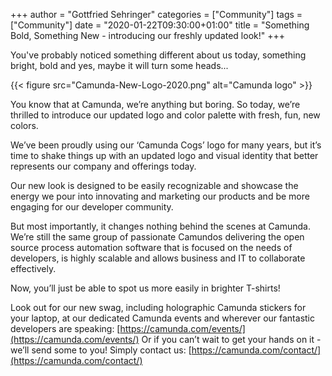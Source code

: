 +++
author = "Gottfried Sehringer"
categories = ["Community"]
tags = ["Community"]
date = "2020-01-22T09:30:00+01:00"
title = "Something Bold, Something New - introducing our freshly updated look!"
+++

You've probably noticed something different about us today, something bright, bold and yes, maybe it will turn some heads...

{{< figure src="Camunda-New-Logo-2020.png" alt="Camunda logo" >}}

You know that at Camunda, we’re anything but boring. So today, we’re thrilled to introduce our updated logo and color palette with fresh, fun, new colors.

We’ve been proudly using our ‘Camunda Cogs’ logo for many years, but it’s time to shake things up with an updated logo and visual identity that better represents our company and offerings today.

Our new look is designed to be easily recognizable and showcase the energy we pour into innovating and marketing our products and be more engaging for our developer community.

But most importantly, it changes nothing behind the scenes at Camunda. We’re still the same group of passionate Camundos delivering the open source process automation software that is focused on the needs of developers, is highly scalable and allows business and IT to collaborate effectively.

Now, you’ll just be able to spot us more easily in brighter T-shirts!

Look out for our new swag, including holographic Camunda stickers for your laptop, at our dedicated Camunda events and wherever our fantastic developers are speaking: [https://camunda.com/events/](https://camunda.com/events/)
Or if you can’t wait to get your hands on it - we’ll send some to you! Simply contact us: [https://camunda.com/contact/](https://camunda.com/contact/)
